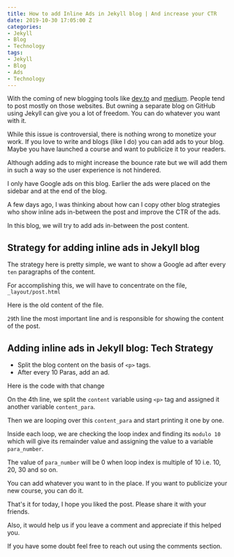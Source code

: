 ```yaml
---
title: How to add Inline Ads in Jekyll blog | And increase your CTR
date: 2019-10-30 17:05:00 Z
categories:
- Jekyll
- Blog
- Technology
tags:
- Jekyll
- Blog
- Ads
- Technology
---
```


With the coming of new blogging tools like [dev.to](https://dev.to) and [medium](https://medium.com). People tend to post mostly on those websites. But owning a separate blog on GitHub using Jekyll can give you a lot of freedom. You can do whatever you want with it.

While this issue is controversial, there is nothing wrong to monetize your work. If you love to write and blogs (like I do) you can add ads to your blog. Maybe you have launched a course and want to publicize it to your readers.

Although adding ads to might increase the bounce rate but we will add them in such a way so the user experience is not hindered.

I only have Google ads on this blog. Earlier the ads were placed on the sidebar and at the end of the blog.

A few days ago, I was thinking about how can I copy other blog strategies who show inline ads in-between the post and improve the CTR of the ads.

In this blog, we will try to add ads in-between the post content.

## Strategy for adding inline ads in Jekyll blog

The strategy here is pretty simple, we want to show a Google ad after every `ten` paragraphs of the content.

For accomplishing this, we will have to concentrate on the file, `_layout/post.html`

Here is the old content of the file.

<script src="https://gist.github.com/singh1114/ab15bb136a32c0724f9a861d375a9c52.js"></script>

`29`th line the most important line and is responsible for showing the content of the post.

## Adding inline ads in Jekyll blog: Tech Strategy

* Split the blog content on the basis of `<p>` tags.
* After every 10 Paras, add an ad.

Here is the code with that change

<script src="https://gist.github.com/singh1114/46164f4d478a1be063c2ee4636357f52.js"></script>

On the 4th line, we split the `content` variable using `<p>` tag and assigned it another variable `content_para`.

Then we are looping over this `content_para` and start printing it one by one.

Inside each loop, we are checking the loop index and finding its `modulo 10` which will give its remainder value and assigning the value to a variable `para_number`.

The value of `para_number` will be 0 when loop index is multiple of 10 i.e. 10, 20, 30 and so on.

You can add whatever you want to in the place. If you want to publicize your new course, you can do it.

That's it for today, I hope you liked the post. Please share it with your friends.

Also, it would help us if you leave a comment and appreciate if this helped you.

If you have some doubt feel free to reach out using the comments section.